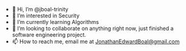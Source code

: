 - 👋 Hi, I’m @jboal-trinity
- 👀 I’m interested in Security
- 🌱 I’m currently learning Algorithms
- 💞️ I’m looking to collaborate on anything right now, just finished a software engineering project.
- 📫 How to reach me, email me at JonathanEdwardBoal@gmail.com



<!---
jboal-trinity/jboal-trinity is a ✨ special ✨ repository because its `README.md` (this file) appears on your GitHub profile.
You can click the Preview link to take a look at your changes.
--->
